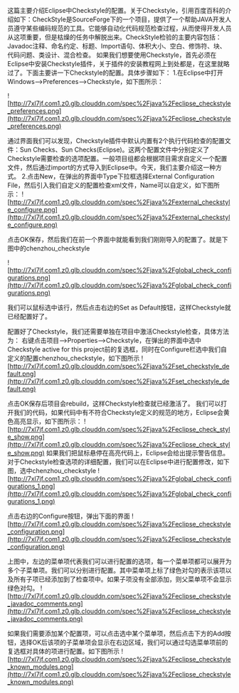 这篇主要介绍Eclipse中Checkstyle的配置。关于Checkstyle，引用百度百科的介绍如下：CheckStyle是SourceForge下的一个项目，提供了一个帮助JAVA开发人员遵守某些编码规范的工具。它能够自动化代码规范检查过程，从而使得开发人员从这项重要，但是枯燥的任务中解脱出来。CheckStyle检验的主要内容包括：Javadoc注释、命名约定、标题、Import语句、体积大小、空白、修饰符、块、代码问题、类设计、混合检查。
如果我们想要使用Checkstyle，首先必须在Eclipse中安装Checkstyle插件，关于插件的安装教程网上到处都是，在这里就略过了。下面主要讲一下Checkstyle的配置。具体步骤如下：
1.在Eclipse中打开Windows-->Preferences-->Checkstyle，如下图所示：

![http://7xl7jf.com1.z0.glb.clouddn.com/spec%2Fjava%2Feclipse_checkstyle_preferences.png](http://7xl7jf.com1.z0.glb.clouddn.com/spec%2Fjava%2Feclipse_checkstyle_preferences.png)

通过界面我们可以发现，Checkstyle插件中默认内置有2个执行代码检查的配置文件：Sun Checks、Sun Checks(Eclipse)。这两个配置文件中分别定义了Checkstyle需要检查的选项配置。一般项目组都会根据项目需求自定义一个配置文件，然后通过import的方式导入到Eclipse中。今天，我们主要介绍这一种方式。
2.点击New，在弹出的界面中Type下拉框选择External Configuration File，然后引入我们自定义的配置检查xml文件，Name可以自定义，如下图所示：
![http://7xl7jf.com1.z0.glb.clouddn.com/spec%2Fjava%2Fexternal_checkstyle_configure.png](http://7xl7jf.com1.z0.glb.clouddn.com/spec%2Fjava%2Fexternal_checkstyle_configure.png)

点击OK保存，然后我们在前一个界面中就能看到我们刚刚导入的配置了。就是下图中的chenzhou_checkstyle

![http://7xl7jf.com1.z0.glb.clouddn.com/spec%2Fjava%2Fglobal_check_configurations.png](http://7xl7jf.com1.z0.glb.clouddn.com/spec%2Fjava%2Fglobal_check_configurations.png)

我们可以鼠标选中该行，然后点击右边的Set as Default按钮，这样Checkstyle就已经配置好了。
 
配置好了Checkstyle，我们还需要单独在项目中激活Checkstyle检查，具体方法为：
右键点击项目-->Properties-->Checkstyle，在弹出的界面中选中Checkstyle active for this project前的复选框，同时在Configure栏选中我们自定义的配置chenzhou_checkstyle，如下图所示
![http://7xl7jf.com1.z0.glb.clouddn.com/spec%2Fjava%2Fset_checkstyle_default.png](http://7xl7jf.com1.z0.glb.clouddn.com/spec%2Fjava%2Fset_checkstyle_default.png)

点击OK保存后项目会rebuild，这样Checkstyle检查就已经激活了。
我们可以打开我们的代码，如果代码中有不符合Checkstyle定义的规范的地方，Eclipse会黄色高亮显示，如下图所示：
![http://7xl7jf.com1.z0.glb.clouddn.com/spec%2Fjava%2Feclipse_check_style_show.png](http://7xl7jf.com1.z0.glb.clouddn.com/spec%2Fjava%2Feclipse_check_style_show.png)
如果我们把鼠标悬停在高亮代码上，Eclipse会给出提示警告信息。
对于Checkstyle检查选项的详细配置，我们可以在Eclipse中进行配置修改，如下图，选中chenzhou_checkstyle
![http://7xl7jf.com1.z0.glb.clouddn.com/spec%2Fjava%2Fglobal_check_configurations_1.png](http://7xl7jf.com1.z0.glb.clouddn.com/spec%2Fjava%2Fglobal_check_configurations_1.png)

点击右边的Configure按钮，弹出下面的界面
![http://7xl7jf.com1.z0.glb.clouddn.com/spec%2Fjava%2Feclipse_checkstyle_configuration.png](http://7xl7jf.com1.z0.glb.clouddn.com/spec%2Fjava%2Feclipse_checkstyle_configuration.png)

上图中，左边的菜单项代表我们可以进行配置的选项，每一个菜单项都可以展开为多个子菜单项。我们可以分别进行配置。其中菜单项上标了绿色对勾的表示该项以及所有子项已经添加到了检查项中。如果子项没有全部添加，则父菜单项不会显示绿色对勾。
![http://7xl7jf.com1.z0.glb.clouddn.com/spec%2Fjava%2Feclipse_checkstyle_javadoc_comments.png](http://7xl7jf.com1.z0.glb.clouddn.com/spec%2Fjava%2Feclipse_checkstyle_javadoc_comments.png)

如果我们需要添加某个配置项，可以点击选中某个菜单项，然后点击下方的Add按钮，选择OK后该项的子菜单项会显示在右边区域，我们可以通过勾选菜单项前的复选框对具体的项进行配置。如下图所示
![http://7xl7jf.com1.z0.glb.clouddn.com/spec%2Fjava%2Feclipse_checkstyle_known_modules.png](http://7xl7jf.com1.z0.glb.clouddn.com/spec%2Fjava%2Feclipse_checkstyle_known_modules.png)




